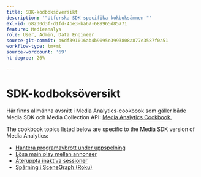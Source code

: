 ```yaml
---
title: SDK-kodboksöversikt
description: '"Utforska SDK-specifika kokboksämnen "'
exl-id: 68230d3f-d1fd-4be3-ba67-689965d85771
feature: Medieanalys
role: User, Admin, Data Engineer
source-git-commit: b6df391016ab4b9095e3993808a877e3587f0a51
workflow-type: tm+mt
source-wordcount: '69'
ht-degree: 26%

---
```


# SDK-kodboksöversikt

Här finns allmänna avsnitt i Media Analytics-cookbook som gäller både Media SDK och Media Collection API: [Media Analytics Cookbook.](/help/media-analytics-cookbook/media-analytics-cookbook.md)

The cookbook topics listed below are specific to the Media SDK version of Media Analytics:

* [Hantera programavbrott under uppspelning](/help/sdk-implement/cookbook/app-interrupts.md)
* [Lösa main:play mellan annonser](/help/sdk-implement/cookbook/fix-ad-play-ad.md)
* [Återuppta inaktiva sessioner](/help/sdk-implement/cookbook/resuming-inactive.md)
* [Spårning i SceneGraph (Roku)](/help/sdk-implement/cookbook/sdk-track-scenegraph.md)
